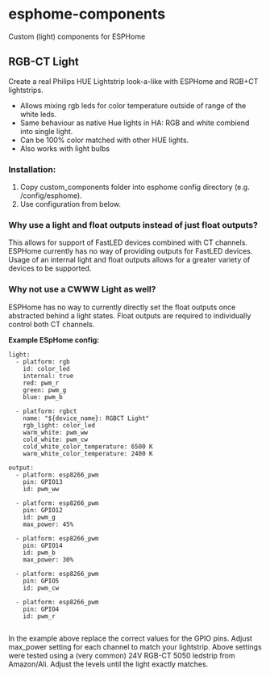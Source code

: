 # esphome-components
Custom (light) components for ESPHome


## RGB-CT Light
Create a real Philips HUE Lightstrip look-a-like with ESPHome and RGB+CT lightstrips.

- Allows mixing rgb leds for color temperature outside of range of the white leds.
- Same behaviour as native Hue lights in HA: RGB and white combiend into single light.
- Can be 100% color matched with other HUE lights.
- Also works with light bulbs

### Installation:
1. Copy custom_components folder into esphome config directory (e.g. /config/esphome).
2. Use configuration from below.

### Why use a light and float outputs instead of just float outputs?
This allows for support of FastLED devices combined with CT channels. ESPHome currently
has no way of providing outputs for FastLED devices. Usage of an internal light and 
float outputs allows for a greater variety of devices to be supported.

### Why not use a CWWW Light as well?
ESPHome has no way to currently directly set the float outputs once abstracted behind
a light states. Float outputs are required to individually control both CT channels.

**Example ESpHome config:**

```
light:
  - platform: rgb
    id: color_led
    internal: true
    red: pwm_r
    green: pwm_g
    blue: pwm_b

  - platform: rgbct
    name: "${device_name}: RGBCT Light"
    rgb_light: color_led
    warm_white: pwm_ww
    cold_white: pwm_cw
    cold_white_color_temperature: 6500 K
    warm_white_color_temperature: 2400 K

output:
  - platform: esp8266_pwm
    pin: GPIO13
    id: pwm_ww

  - platform: esp8266_pwm
    pin: GPIO12
    id: pwm_g
    max_power: 45%

  - platform: esp8266_pwm
    pin: GPIO14
    id: pwm_b
    max_power: 30%

  - platform: esp8266_pwm
    pin: GPIO5
    id: pwm_cw
    
  - platform: esp8266_pwm
    pin: GPIO4
    id: pwm_r
    
```

In the example above replace the correct values for the GPIO pins.
Adjust max_power setting for each channel to match your lightstrip.
Above settings were tested using a (very common) 24V RGB-CT 5050 ledstrip from Amazon/Ali.
Adjust the levels until the light exactly matches.
